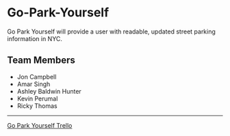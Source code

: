 # Go-Park-Yourself
Go Park Yourself will provide a user with readable, updated street parking information in NYC.

Team Members
------
* Jon Campbell
* Amar Singh
* Ashley Baldwin Hunter
* Kevin Perumal
* Ricky Thomas

------

[Go Park Yourself Trello](https://trello.com/b/gdoMGcjM/go-park-yourself)

